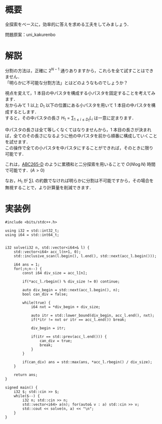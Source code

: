 # 概要
全探索をベースに，効率的に答えを求める工夫をしてみましょう．

問題原案：uni_kakurenbo

# 解説
分割の方法は，正確に $2^{N-1}$ 通りありますから，これらを全て試すことはできません．  
「明らかに不可能な分割方法」とはどのようなものでしょうか？

視点を変えて，$1$ 本目の中パスタを構成する小パスタを固定することを考えてみます．  
左からみて $1$ 以上 $D_1$ 以下の位置にある小パスタを用いて $1$ 本目の中パスタを構成するとします．  
すると，その中パスタの長さ $H_1 = \displaystyle \sum_{1 \leq i \leq D_1} L_i$ は一意に定まります．  

中パスタの長さは全て等しくなくてはなりませんから，$1$ 本目の長さが決まれば，全てのその長さになるように他の中パスタを前から順番に構成していくことを試せます．  
この操作で全ての小パスタを中パスタにすることができれば，そのときに限り可能です．

これは，[ABC265-D](https://atcoder.jp/contests/abc265/tasks/abc265_d) のように累積和と二分探索を用いることで $O(N \log N)$ 時間で可能です．$(A > 0)$

なお，$H_1$ が $\sum L$ の約数でなければ明らかに分割は不可能ですから，その場合を無視することで，より計算量を削減できます．


# 実装例
```cpp:C++
#include <bits/stdc++.h>

using i32 = std::int32_t;
using i64 = std::int64_t;


i32 solve(i32 n, std::vector<i64>& l) {
    std::vector<i64> acc_l(n+1, 0);
    std::inclusive_scan(l.begin(), l.end(), std::next(acc_l.begin()));

    i64 ans = 1;
    for(;n;n--) {
        const i64 div_size = acc_l[n];

        if(*acc_l.rbegin() % div_size != 0) continue;

        auto div_begin = std::next(acc_l.begin(), n);
        bool can_div = false;

        while(true) {
            i64 nxt = *div_begin + div_size;

            auto itr = std::lower_bound(div_begin, acc_l.end(), nxt);
            if(*itr != nxt or itr == acc_l.end()) break;

            div_begin = itr;

            if(itr == std::prev(acc_l.end())) {
                can_div = true;
                break;
            }
        }

        if(can_div) ans = std::max(ans, *acc_l.rbegin() / div_size);
    }

    return ans;
}

signed main() {
    i32 $; std::cin >> $;
    while($--) {
        i32 n; std::cin >> n;
        std::vector<i64> a(n); for(auto& v : a) std::cin >> v;
        std::cout << solve(n, a) << "\n";
    }
}

```
